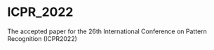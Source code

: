 # ICPR_2022
The accepted paper for the 26th International Conference on Pattern Recognition (ICPR2022)
